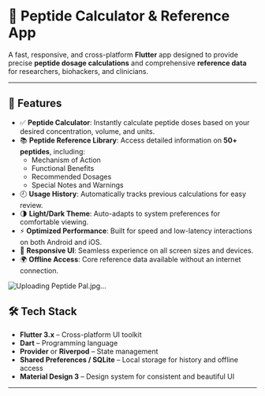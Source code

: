# 🧪 Peptide Calculator & Reference App

A fast, responsive, and cross-platform **Flutter** app designed to provide precise **peptide dosage calculations** and comprehensive **reference data** for researchers, biohackers, and clinicians.

---

## 🚀 Features

- ✅ **Peptide Calculator**: Instantly calculate peptide doses based on your desired concentration, volume, and units.  
- 📚 **Peptide Reference Library**: Access detailed information on **50+ peptides**, including:
  - Mechanism of Action  
  - Functional Benefits  
  - Recommended Dosages  
  - Special Notes and Warnings  
- 🕘 **Usage History**: Automatically tracks previous calculations for easy review.  
- 🌗 **Light/Dark Theme**: Auto-adapts to system preferences for comfortable viewing.  
- ⚡ **Optimized Performance**: Built for speed and low-latency interactions on both Android and iOS.  
- 📱 **Responsive UI**: Seamless experience on all screen sizes and devices.  
- 🌍 **Offline Access**: Core reference data available without an internet connection.  

![Uploading Peptide Pal.jpg…]()


## 🛠 Tech Stack

- **Flutter 3.x** – Cross-platform UI toolkit  
- **Dart** – Programming language  
- **Provider** or **Riverpod** – State management  
- **Shared Preferences / SQLite** – Local storage for history and offline access  
- **Material Design 3** – Design system for consistent and beautiful UI  

---

